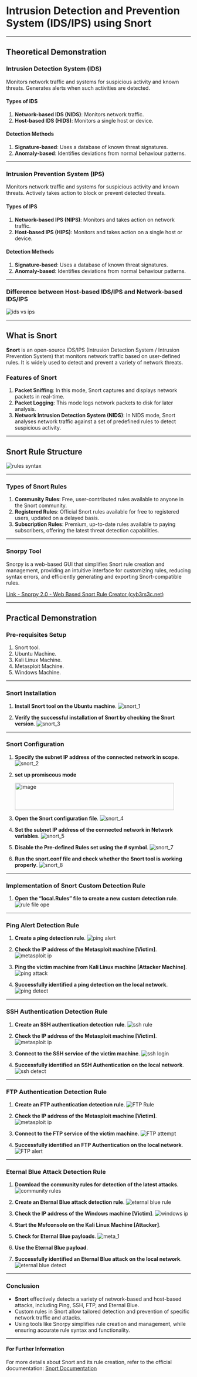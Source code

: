 
# Intrusion Detection and Prevention System (IDS/IPS) using Snort

---

## Theoretical Demonstration

### Intrusion Detection System (IDS)
Monitors network traffic and systems for suspicious activity and known threats. Generates alerts when such activities are detected.

#### Types of IDS
1. **Network-based IDS (NIDS)**: Monitors network traffic.
2. **Host-based IDS (HIDS)**: Monitors a single host or device.

#### Detection Methods
1. **Signature-based**: Uses a database of known threat signatures.
2. **Anomaly-based**: Identifies deviations from normal behaviour patterns.

---

### Intrusion Prevention System (IPS)
Monitors network traffic and systems for suspicious activity and known threats. Actively takes action to block or prevent detected threats.

#### Types of IPS
1. **Network-based IPS (NIPS)**: Monitors and takes action on network traffic.
2. **Host-based IPS (HIPS)**: Monitors and takes action on a single host or device.

#### Detection Methods
1. **Signature-based**: Uses a database of known threat signatures.
2. **Anomaly-based**: Identifies deviations from normal behaviour patterns.

---

### Difference between Host-based IDS/IPS and Network-based IDS/IPS

![ids vs ips](https://github.com/user-attachments/assets/251798f5-1481-4e97-94ca-b711dc320a76)

---

## What is Snort

**Snort** is an open-source IDS/IPS (Intrusion Detection System / Intrusion Prevention System) that monitors network traffic based on user-defined rules. It is widely used to detect and prevent a variety of network threats.

### Features of Snort
1. **Packet Sniffing**: In this mode, Snort captures and displays network packets in real-time.
2. **Packet Logging**: This mode logs network packets to disk for later analysis.
3. **Network Intrusion Detection System (NIDS)**: In NIDS mode, Snort analyses network traffic against a set of predefined rules to detect suspicious activity.

---

## Snort Rule Structure

![rules syntax](https://github.com/user-attachments/assets/b6ed54b4-4191-4539-82bf-49048f2d3358)

---

### Types of Snort Rules
1. **Community Rules**: Free, user-contributed rules available to anyone in the Snort community.
2. **Registered Rules**: Official Snort rules available for free to registered users, updated on a delayed basis.
3. **Subscription Rules**: Premium, up-to-date rules available to paying subscribers, offering the latest threat detection capabilities.

---

### Snorpy Tool
Snorpy is a web-based GUI that simplifies Snort rule creation and management, providing an intuitive interface for customizing rules, reducing syntax errors, and efficiently generating and exporting Snort-compatible rules.

[Link - Snorpy 2.0 - Web Based Snort Rule Creator (cyb3rs3c.net)](https://cyb3rs3c.net)

---

## Practical Demonstration

### Pre-requisites Setup
1. Snort tool.
2. Ubuntu Machine.
3. Kali Linux Machine.
4. Metasploit Machine.
5. Windows Machine.

---

### Snort Installation

1. **Install Snort tool on the Ubuntu machine**.
![snort_1](https://github.com/user-attachments/assets/f0499080-d71a-490c-a40b-e136a355fc87)

2. **Verify the successful installation of Snort by checking the Snort version**.
![snort_3](https://github.com/user-attachments/assets/f4b7811f-2490-449f-9bd8-74d952b6b112)

---

### Snort Configuration

1. **Specify the subnet IP address of the connected network in scope**.
![snort_2](https://github.com/user-attachments/assets/5a994336-27fc-48fd-84f0-6161a3cce08d)

2. **set up promiscous mode**
   
   <img width="434" height="74" alt="image" src="https://github.com/user-attachments/assets/b330237e-2f68-4b3f-a4fb-1f25ef5769f5" />
 
4.  **Open the Snort configuration file**.
![snort_4](https://github.com/user-attachments/assets/055083f7-ae0f-4e47-b54e-be8a24c10882)

5. **Set the subnet IP address of the connected network in Network variables**.
![snort_5](https://github.com/user-attachments/assets/2e54fdca-88e7-4b04-80dc-136915a28f9a)

6. **Disable the Pre-defined Rules set using the # symbol**.
![snort_7](https://github.com/user-attachments/assets/1d6391ac-8728-4e7a-8994-eaf5335fe064)

7. **Run the snort.conf file and check whether the Snort tool is working properly**.
![snort_8](https://github.com/user-attachments/assets/9eb55c1f-7c40-4b48-97b7-7951fc9a08d5)

---

### Implementation of Snort Custom Detection Rule

1. **Open the “local.Rules” file to create a new custom detection rule**.
![rule file ope](https://github.com/user-attachments/assets/911810f0-bd3e-4168-8b19-8dd423a9a1f9)

---

### Ping Alert Detection Rule

1. **Create a ping detection rule**.
![ping alert](https://github.com/user-attachments/assets/c9202488-d15c-40d8-a963-18c808642923)

2. **Check the IP address of the Metasploit machine [Victim]**.
![metasploit ip](https://github.com/user-attachments/assets/e48bf011-4d81-4bce-8634-9d0d7420a463)

3. **Ping the victim machine from Kali Linux machine [Attacker Machine]**.
![ping attack](https://github.com/user-attachments/assets/e6f7a209-1898-407e-b61e-8e404ecc15bd)

4. **Successfully identified a ping detection on the local network**.
![ping detect](https://github.com/user-attachments/assets/acb95bb6-6a50-42df-9ff3-439c424832fe)

---

### SSH Authentication Detection Rule

1. **Create an SSH authentication detection rule**.
![ssh rule](https://github.com/user-attachments/assets/ccbb155c-4879-44b6-895c-6dd7365ad7d6)

2. **Check the IP address of the Metasploit machine [Victim]**.
![metasploit ip](https://github.com/user-attachments/assets/81876619-110f-4854-97f2-66525a08f15b)

3. **Connect to the SSH service of the victim machine**.
![ssh login](https://github.com/user-attachments/assets/818b01d8-786b-4be9-b884-5e13f61a0f9d)

4. **Successfully identified an SSH Authentication on the local network**.
![ssh detect](https://github.com/user-attachments/assets/b0e63829-43a5-4f3c-9181-20d4b977d955)

---

### FTP Authentication Detection Rule

1. **Create an FTP authentication detection rule**.
![FTP Rule](https://github.com/user-attachments/assets/03030d3f-b08b-4d39-b4e5-275f86236392)

2. **Check the IP address of the Metasploit machine [Victim]**.
![metasploit ip](https://github.com/user-attachments/assets/1e1b6e8b-b05d-47d1-849d-2539087b672a)

3. **Connect to the FTP service of the victim machine**.
![FTP attempt](https://github.com/user-attachments/assets/33a94fab-81ad-44d9-a65c-69c906125391)

4. **Successfully identified an FTP Authentication on the local network**.
![FTP alert](https://github.com/user-attachments/assets/b9175f76-6a4f-4c55-9fa8-32e0e7bf07fd)

---

### Eternal Blue Attack Detection Rule

1. **Download the community rules for detection of the latest attacks**.
![community rules](https://github.com/user-attachments/assets/8bb8eafb-63d6-4970-85da-c0482a591d6c)

2. **Create an Eternal Blue attack detection rule**.
![eternal blue rule](https://github.com/user-attachments/assets/f34f224f-e889-4f08-a9b5-cbc22ecde3c6)

3. **Check the IP address of the Windows machine [Victim]**.
![windows ip](https://github.com/user-attachments/assets/21592e1c-9fcd-4396-a45a-e3ec2a448a3f)

4. **Start the Msfconsole on the Kali Linux Machine [Attacker]**.
5. **Check for Eternal Blue payloads**.
![meta_1](https://github.com/user-attachments/assets/7c361a4f-0c28-4204-a5b9-65f5caaa6d52)

7. **Use the Eternal Blue payload**.
8. **Successfully identified an Eternal Blue attack on the local network**.
![eternal blue detect](https://github.com/user-attachments/assets/3a249180-8b72-4268-94bb-e5da46898111)

---

### Conclusion

- **Snort** effectively detects a variety of network-based and host-based attacks, including Ping, SSH, FTP, and Eternal Blue.
- Custom rules in Snort allow tailored detection and prevention of specific network traffic and attacks.
- Using tools like Snorpy simplifies rule creation and management, while ensuring accurate rule syntax and functionality.

---

#### For Further Information

For more details about Snort and its rule creation, refer to the official documentation: [Snort Documentation](https://www.snort.org/)
